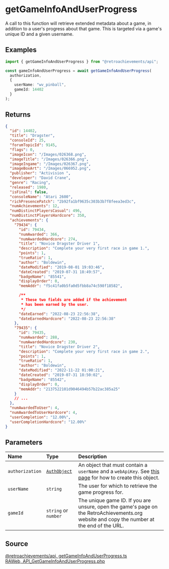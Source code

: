 # getGameInfoAndUserProgress

A call to this function will retrieve extended metadata about a game, in addition to a user's progress about that game. This is targeted via a game's unique ID and a given username.

## Examples

```ts
import { getGameInfoAndUserProgress } from "@retroachievements/api";

const gameInfoAndUserProgress = await getGameInfoAndUserProgress(
  authorization,
  {
    userName: "wv_pinball",
    gameId: 14402
  }
);
```

## Returns

```json
{
  "id": 14402,
  "title": "Dragster",
  "consoleId": 25,
  "forumTopicId": 9145,
  "flags": 0,
  "imageIcon": "/Images/026368.png",
  "imageTitle": "/Images/026366.png",
  "imageIngame": "/Images/026367.png",
  "imageBoxArt": "/Images/066952.png",
  "publisher": "Activision ",
  "developer": "David Crane",
  "genre": "Racing",
  "released": 1980,
  "isFinal": false,
  "consoleName": "Atari 2600",
  "richPresencePatch": "2b92fa1bf9635c303b3b7f8feea3ed3c",
  "numAchievements": 12,
  "numDistinctPlayersCasual": 496,
  "numDistinctPlayersHardcore": 350,
  "achievements": {
    "79434": {
      "id": 79434,
      "numAwarded": 366,
      "numAwardedHardcore": 274,
      "title": "Novice Dragster Driver 1",
      "description": "Complete your very first race in game 1.",
      "points": 1,
      "trueRatio": 1,
      "author": "Boldewin",
      "dateModified": "2019-08-01 19:03:46",
      "dateCreated": "2019-07-31 18:49:57",
      "badgeName": "85541",
      "displayOrder": 0,
      "memAddr": "f5c41fa0b5fa0d5fbb8a74c598f18582",

      /**
       * These two fields are added if the achievement
       * has been earned by the user.
       */
      "dateEarned": "2022-08-23 22:56:38",
      "dateEarnedHardcore": "2022-08-23 22:56:38"
    },
    "79435": {
      "id": 79435,
      "numAwarded": 288,
      "numAwardedHardcore": 230,
      "title": "Novice Dragster Driver 2",
      "description": "Complete your very first race in game 2.",
      "points": 1,
      "trueRatio": 1,
      "author": "Boldewin",
      "dateModified": "2022-11-22 01:00:21",
      "dateCreated": "2019-07-31 18:50:02",
      "badgeName": "85542",
      "displayOrder": 0,
      "memAddr": "2137522101d9046494b57b22ac385a25"
    }
    // ...
  },
  "numAwardedToUser": 4,
  "numAwardedToUserHardcore": 4,
  "userCompletion": "12.00%",
  "userCompletionHardcore": "12.00%"
}
```

## Parameters

| Name            | Type                                        | Description                                                                                                                                 |
| :-------------- | :------------------------------------------ | :------------------------------------------------------------------------------------------------------------------------------------------ |
| `authorization` | [`AuthObject`](/v1/data-models/auth-object) | An object that must contain a `userName` and a `webApiKey`. See [this page](/getting-started) for how to create this object.                |
| `userName`      | `string`                                    | The user for which to retrieve the game progress for.                                                                                       |
| `gameId`        | `string` or `number`                        | The unique game ID. If you are unsure, open the game's page on the RetroAchievements.org website and copy the number at the end of the URL. |

## Source

[@retroachievements/api, getGameInfoAndUserProgress.ts](https://github.dev/RetroAchievements/retroachievements-api-js/blob/main/src/user/getGameInfoAndUserProgress.ts)  
[RAWeb, API_GetGameInfoAndUserProgress.php](https://github.dev/RetroAchievements/RAWeb/blob/master/public/API/API_GetGameInfoAndUserProgress.php)
